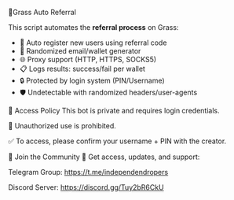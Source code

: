 🚀Grass Auto Referral 

This script automates the **referral process** on Grass:

- 🔄 Auto register new users using referral code
- 🧠 Randomized email/wallet generator
- 🌐 Proxy support (HTTP, HTTPS, SOCKS5)
- 📋 Logs results: success/fail per wallet
- 🔒 Protected by login system (PIN/Username)
- 🛡️ Undetectable with randomized headers/user-agents

🔐 Access Policy
This bot is private and requires login credentials.

🚫 Unauthorized use is prohibited.

✅ To access, please confirm your username + PIN with the creator.

📣 Join the Community
📢 Get access, updates, and support:

Telegram Group: https://t.me/independendropers

Discord Server: https://discord.gg/Tuy2bR6CkU
